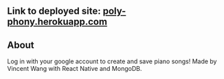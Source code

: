 ## Link to deployed site: [poly-phony.herokuapp.com](https://poly-phony.herokuapp.com)

## About
Log in with your google account to create and save piano songs!
Made by Vincent Wang with React Native and MongoDB.
